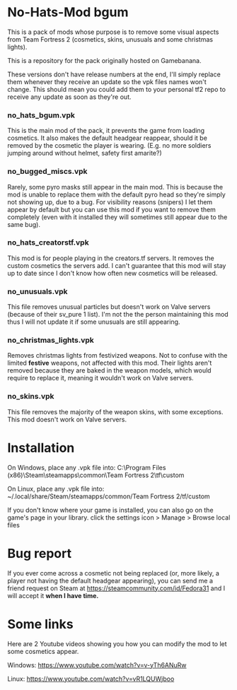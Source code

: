 # No-Hats-Mod bgum

This is a pack of mods whose purpose is to remove some visual aspects from Team Fortress 2 (cosmetics, skins, unusuals and some christmas lights).

This is a repository for the pack originally hosted on Gamebanana.

These versions don't have release numbers at the end, I'll simply replace them whenever they receive an update so the vpk files names won't change. This should mean you could add them to your personal tf2 repo to receive any update as soon as they're out.


### no\_hats\_bgum.vpk

This is the main mod of the pack, it prevents the game from loading cosmetics. It also makes the default headgear reappear, should it be removed by the cosmetic the player is wearing. (E.g. no more soldiers jumping around without helmet, safety first amarite?)

### no\_bugged\_miscs.vpk

Rarely, some pyro masks still appear in the main mod. This is because the mod is unable to replace them with the default pyro head so they're simply not showing up, due to a bug. For visibility reasons (snipers) I let them appear by default but you can use this mod if you want to remove them completely (even with it installed they will sometimes still appear due to the same bug).

### no\_hats\_creatorstf.vpk

This mod is for people playing in the creators.tf servers. It removes the custom cosmetics the servers add. I can't guarantee that this mod will stay up to date since I don't know how often new cosmetics will be released.

### no\_unusuals.vpk

This file removes unusual particles but doesn't work on Valve servers (because of their sv_pure 1 list). I'm not the the person maintaining this mod thus I will not update it if some unusuals are still appearing.

### no\_christmas\_lights.vpk

Removes christmas lights from festivized weapons. Not to confuse with the limited **festive** weapons, not affected with this mod. Their lights aren't removed because they are baked in the weapon models, which would require to replace it, meaning it wouldn't work on Valve servers.

### no\_skins.vpk

This file removes the majority of the weapon skins, with some exceptions. This mod doesn't work on Valve servers.

# Installation

On Windows, place any .vpk file into: C:\Program Files (x86)\Steam\steamapps\common\Team Fortress 2\tf\custom

On Linux, place any .vpk file into: ~/.local/share/Steam/steamapps/common/Team Fortress 2/tf/custom

If you don't know where your game is installed, you can also go on the game's page in your library. click the settings icon > Manage > Browse local files

# Bug report

If you ever come across a cosmetic not being replaced (or, more likely, a player not having the default headgear appearing), you can send me a friend request on Steam at https://steamcommunity.com/id/Fedora31 and I will accept it **when I have time.**

# Some links

Here are 2 Youtube videos showing you how you can modify the mod to let some cosmetics appear.

Windows: https://www.youtube.com/watch?v=v-yTh6ANuRw

Linux: https://www.youtube.com/watch?v=vR1LQUWjboo